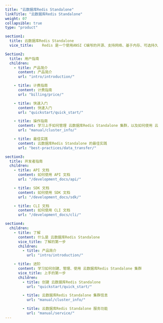 ```yaml
---
title: "云数据库Redis Standalone"
linkTitle: "云数据库Redis Standalone"
weight: 07
collapsible: true
type: "product"

section1:
  title: 云数据库Redis Standalone
  vice_title:    Redis 是一个使用ANSI C编写的开源、支持网络、基于内存、可选持久性的键值对存储数据库。云数据库Redis Standalone on shanhe 将 Redis 封装成 App，采用 Redis 最近的稳定版本 3.2.9 构建，支持在 AppCenter 上一键部署，在原生 Redis 的基础上增加了其易用性、高可用的特性。

Section2:
  title: 用户指南
  children:
    - title: 产品简介
      content: 产品简介
      url: "intro/introduction/"

    - title: 计费指南
      content: 计费指南
      url: "billing/price/"

    - title: 快速入门
      content: 快速入门
      url: "quickstart/quick_start/"

    - title: 操作指南
      content: 学习上手如何管理 云数据库Redis Standalone 集群，以及如何使用 云数据库Redis Standalone 提供的相关服务等。
      url: "manual/cluster_info/"

    - title: 最佳实践
      content: 云数据库Redis Standalone 的最佳实践
      url: "best-practices/data_transfer/"

section3:
  title: 开发者指南
  children:
    - title: API 文档
      content: 如何使用 API 文档
      url: "/development_docs/api/"

    - title: SDK 文档
      content: 如何使用 SDK 文档
      url: "/development_docs/sdk/"

    - title: CLI 文档
      content: 如何使用 CLI 文档
      url: "/development_docs/cli/"

section4:
  children:
    - title: 了解
      content: 什么是 云数据库Redis Standalone
      vice_title: 了解的第一步
      children:
        - title: 产品简介
          url: "intro/introduction/"

    - title: 进阶
      content: 学习如何创建、管理、使用 云数据库Redis Standalone 集群
      vice_title: 上手的第一步
      children: 
        - title: 创建 云数据库Redis Standalone
          url: "quickstart/quick_start/"

        - title: 云数据库Redis Standalone 集群信息
          url: "manual/cluster_info/"

        - title: 云数据库Redis Standalone 服务功能
          url: "manual/service/"
---
```



<!-- type: "product" 这个参数表明这是一个产品index页面 -->
<!-- section1 为产品index页面 主标题 副标题 video  video_img为视频图片  -->
<!-- section2 为产品index页面 第一个大块的用户文档配置  -->
<!-- section3 为产品index页面 第二个大块的开发者文档配置  -->
<!-- section4 为产品index页面 第三个大块的学习路径配置  -->